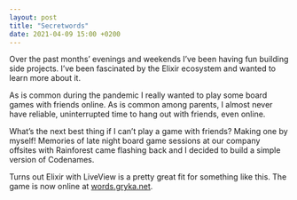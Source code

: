 ```yaml
---
layout: post
title: "Secretwords"
date: 2021-04-09 15:00 +0200
---
```


Over the past months’ evenings and weekends I’ve been having fun building side projects. I’ve been fascinated by the Elixir ecosystem and wanted to learn more about it.

As is common during the pandemic I really wanted to play some board games with friends online. As is common among parents, I almost never have reliable, uninterrupted time to hang out with friends, even online.

What’s the next best thing if I can’t play a game with friends? Making one by myself! Memories of late night board game sessions at our company offsites with Rainforest came flashing back and I decided to build a simple version of Codenames.

Turns out Elixir with LiveView is a pretty great fit for something like this. The game is now online at [words.gryka.net](https://words.gryka.net).
